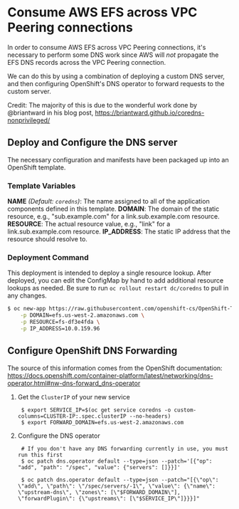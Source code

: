 # Consume AWS EFS across VPC Peering connections

In order to consume AWS EFS across VPC Peering connections, it's necessary
to perform some DNS work since AWS will _not_ propagate the EFS DNS records
across the VPC Peering connection.

We can do this by using a combination of deploying a custom DNS server,
and then configuring OpenShift's DNS operator to forward requests to the
custom server.

Credit: The majority of this is due to the wonderful work done by
@briantward in his blog post, https://briantward.github.io/coredns-nonprivileged/

## Deploy and Configure the DNS server

The necessary configuration and manifests have been packaged up into an OpenShift
template.

### Template Variables

**NAME** _(Default: `coredns`)_: The name assigned to all of the application components defined in this template.
**DOMAIN**: The domain of the static resource, e.g., "sub.example.com" for a link.sub.example.com resource.
**RESOURCE**: The actual resource value, e.g., "link" for a link.sub.example.com resource.
**IP_ADDRESS**: The static IP address that the resource should resolve to.

### Deployment Command

This deployment is intended to deploy a single resource lookup. After deployed, you can
edit the ConfigMap by hand to add additional resource lookups as needed. Be sure
to run `oc rollout restart dc/coredns` to pull in any changes.

```bash
$ oc new-app https://raw.githubusercontent.com/openshift-cs/OpenShift-Troubleshooting-Templates/master/efs-dns-config/coredns-template.yaml \
    -p DOMAIN=efs.us-west-2.amazonaws.com \
    -p RESOURCE=fs-df3e4fda \
    -p IP_ADDRESS=10.0.159.96
```

## Configure OpenShift DNS Forwarding

The source of this information comes from the OpenShift documentation: https://docs.openshift.com/container-platform/latest/networking/dns-operator.html#nw-dns-forward_dns-operator

1. Get the `ClusterIP` of your new service

        $ export SERVICE_IP=$(oc get service coredns -o custom-columns=CLUSTER-IP:.spec.clusterIP --no-headers)
        $ export FORWARD_DOMAIN=efs.us-west-2.amazonaws.com

2. Configure the DNS operator

        # If you don't have any DNS forwarding currently in use, you must run this first
        $ oc patch dns.operator default --type=json --patch='[{"op": "add", "path": "/spec", "value": {"servers": []}}]'

        $ oc patch dns.operator default --type=json --patch="[{\"op\": \"add\", \"path\": \"/spec/servers/-1\", \"value\": {\"name\": \"upstream-dns\", \"zones\": [\"$FORWARD_DOMAIN\"], \"forwardPlugin\": {\"upstreams\": [\"$SERVICE_IP\"]}}}]"
